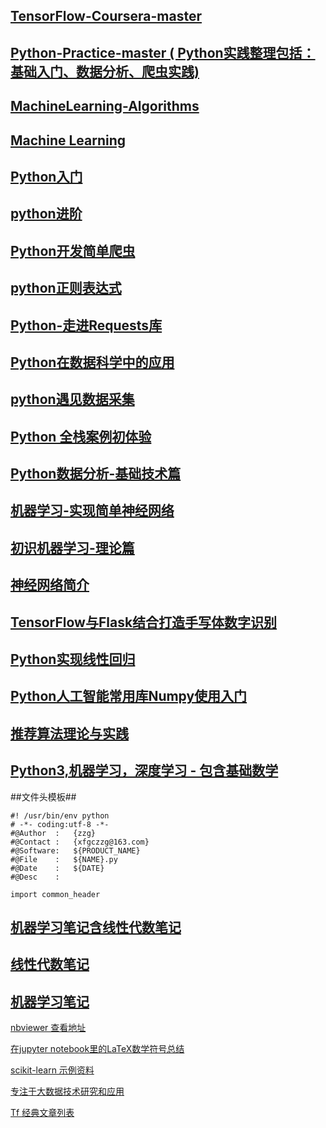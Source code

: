 ## [TensorFlow-Coursera-master](https://github.com/LittleHeap/TensorFlow-Coursera) ##
## [Python-Practice-master ( Python实践整理包括： 基础入门、数据分析、爬虫实践)](https://github.com/LittleHeap/Python-Practice) ##
## [MachineLearning-Algorithms](https://github.com/LittleHeap/MachineLearning-Algorithms) ##
## [Machine Learning](https://blog.csdn.net/willduan1/article/category/6216859) ##


## [Python入门](https://www.imooc.com/learn/177) ##
## [python进阶](https://www.imooc.com/learn/317) ##
## [Python开发简单爬虫](https://www.imooc.com/learn/563) ##
## [python正则表达式](https://www.imooc.com/learn/550) ##
## [Python-走进Requests库](https://www.imooc.com/learn/736) ##
## [Python在数据科学中的应用](https://www.imooc.com/learn/727) ##
## [python遇见数据采集](https://www.imooc.com/learn/712) ##
## [Python 全栈案例初体验](https://www.imooc.com/learn/864) ##
## [Python数据分析-基础技术篇](https://www.imooc.com/learn/843) ##

## [机器学习-实现简单神经网络](https://www.imooc.com/learn/813) ##
## [初识机器学习-理论篇](https://www.imooc.com/learn/717) ##
## [神经网络简介](https://www.imooc.com/learn/930) ##

## [TensorFlow与Flask结合打造手写体数字识别](https://www.imooc.com/learn/994) ##
## [Python实现线性回归](https://www.imooc.com/learn/972) ##
## [Python人工智能常用库Numpy使用入门](https://www.imooc.com/learn/943) ##

## [推荐算法理论与实践](https://www.imooc.com/learn/990) ##

## [Python3,机器学习，深度学习 - 包含基础数学](https://blog.csdn.net/shu15121856/article/category/6832194) ##


##文件头模板##

    #! /usr/bin/env python
    # -*- coding:utf-8 -*-
    #@Author  :   {zzg}
    #@Contact :   {xfgczzg@163.com}
    #@Software:   ${PRODUCT_NAME}
    #@File    :   ${NAME}.py
    #@Date    :   ${DATE}
    #@Desc    :
    
    import common_header
    
    
	
## [机器学习笔记含线性代数笔记 ](https://github.com/lijin-THU/notes-machine-learning) ##
## [线性代数笔记 ](https://github.com/zlotus/notes-linear-algebra) ##
## [机器学习笔记](https://github.com/zlotus/notes-LSJU-machine-learning) ##
[nbviewer 查看地址](http://nbviewer.jupyter.org/github/zlotus/notes-LSJU-machine-learning/blob/master/ReadMe.ipynb?flush_cache=true)


[在jupyter notebook里的LaTeX数学符号总结](https://blog.csdn.net/qq_39232265/article/details/78868487)


[scikit-learn 示例资料](http://scikit-learn.org/stable/auto_examples/)


[专注于大数据技术研究和应用](https://blog.csdn.net/fjssharpsword/article/category/6309933)


[Tf 经典文章列表](http://www.cnblogs.com/Ph-one/category/1215920.html)



